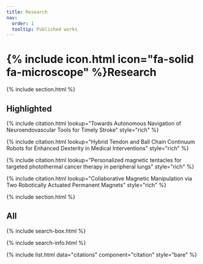 ```yaml
---
title: Research
nav:
  order: 1
  tooltip: Published works
---
```


# {% include icon.html icon="fa-solid fa-microscope" %}Research

{% include section.html %}

## Highlighted
{% include citation.html lookup="Towards Autonomous Navigation of Neuroendovascular Tools for Timely Stroke" style="rich" %}

{% include citation.html lookup="Hybrid Tendon and Ball Chain Continuum Robots for Enhanced Dexterity in Medical Interventions" style="rich" %}

{% include citation.html lookup="Personalized magnetic tentacles for targeted photothermal cancer therapy in peripheral lungs" style="rich" %}

{% include citation.html lookup="Collaborative Magnetic Manipulation via Two Robotically Actuated Permanent Magnets" style="rich" %}

{% include section.html %}

## All

{% include search-box.html %}

{% include search-info.html %}

{% include list.html data="citations" component="citation" style="bare" %}

